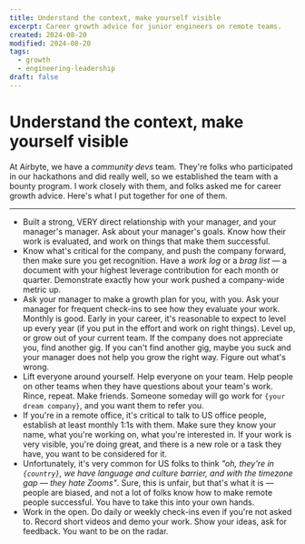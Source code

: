 ```yaml
---
title: Understand the context, make yourself visible
excerpt: Career growth advice for junior engineers on remote teams.
created: 2024-08-20
modified: 2024-08-20
tags:
  - growth
  - engineering-leadership
draft: false
---
```

# Understand the context, make yourself visible

At Airbyte, we have a _community devs_ team. They're folks who participated in our hackathons and did really well, so we established the team with a bounty program. I work closely with them, and folks asked me for career growth advice. Here's what I put together for one of them.

---

- Built a strong, VERY direct relationship with your manager, and your manager's manager. Ask about your manager's goals. Know how their work is evaluated, and work on things that make them successful.
- Know what's critical for the company, and push the company forward, then make sure you get recognition. Have a _work log_ or a _brag list_ — a document with your highest leverage contribution for each month or quarter. Demonstrate exactly how your work pushed a company-wide metric up.
- Ask your manager to make a growth plan for you, with you. Ask your manager for frequent check-ins to see how they evaluate your work. Monthly is good. Early in your career, it's reasonable to expect to level up every year (if you put in the effort and work on right things). Level up, or grow out of your current team. If the company does not appreciate you, find another gig. If you can't find another gig, maybe you suck and your manager does not help you grow the right way. Figure out what's wrong.
- Lift everyone around yourself. Help everyone on your team. Help people on other teams when they have questions about your team's work. Rince, repeat. Make friends. Someone someday will go work for `{your dream company}`, and you want them to refer you.
- If you're in a remote office, it's critical to talk to US office people, establish at least monthly 1:1s with them. Make sure they know your name, what you're working on, what you're interested in. If your work is very visible, you're doing great, and there is a new role or a task they have, you want to be considered for it.
- Unfortunately, it's very common for US folks to think _"oh, they're in `{country}`, we have language and culture barrier, and with the timezone gap — they hate Zooms"_. Sure, this is unfair, but that's what it is — people are biased, and not a lot of folks know how to make remote people successful. You have to take this into your own hands.
- Work in the open. Do daily or weekly check-ins even if you're not asked to. Record short videos and demo your work. Show your ideas, ask for feedback. You want to be on the radar.


